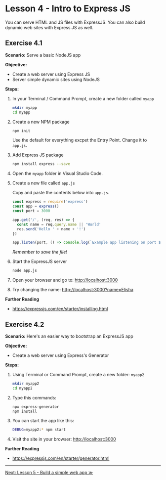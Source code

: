 # Lesson 4 - Intro to Express JS

You can serve HTML and JS files with ExpressJS. You can also build dynamic web sites with Express JS as well.

## Exercise 4.1

**Scenario:** Serve a basic NodeJS app

**Objective:**

- Create a web server using Express JS
- Server simple dynamic sites using NodeJS

**Steps:**

1. In your Terminal / Command Prompt, create a new folder called `myapp`

    ```bash
    mkdir myapp
    cd myapp
    ```

2. Create a new NPM package

    ```bash
    npm init
    ```
    
    Use the default for everything excpet the Entry Point. Change it to `app.js`.

3. Add Express JS package

    ```bash
    npm install express --save
    ```

4. Open the `myapp` folder in Visual Studio Code.
5. Create a new file called `app.js`

    Copy and paste the contents below into `app.js`.

    ```javascript
    const express = require('express')
    const app = express()
    const port = 3000
    
    app.get('/', (req, res) => {
      const name = req.query.name || 'World'
      res.send('Hello ' + name + '!')
    })
    
    app.listen(port, () => console.log(`Example app listening on port ${port}!`))
    ```
    
    *Remember to save the file!*

6. Start the ExpressJS server

    ```bash
    node app.js
    ```
    
7. Open your browser and go to: <http://localhost:3000>

8. Try changing the name: <http://localhost:3000?name=Elisha>

**Further Reading**

- <https://expressjs.com/en/starter/installing.html>

## Exercise 4.2

**Scenario:** Here's an easier way to bootstrap an ExpressJS app

**Objective:**

- Create a web server using Express's Generator

**Steps:**

1. Using Terminal or Command Prompt, create a new folder: `myapp2`

    ```bash
    mkdir myapp2
    cd myapp2
    ```

2. Type this commands:

    ```bash
    npx express-generator
    npm install
    ```

3. You can start the app like this:

    ```bash
    DEBUG=myapp2:* npm start
    ```

4. Visit the site in your browser: <http://localhost:3000>

**Further Reading**

- <https://expressjs.com/en/starter/generator.html>

---

[Next: Lesson 5 - Build a simple web app ≫](lesson5.md)
